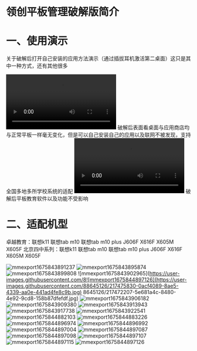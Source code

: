 # 领创平板管理破解版简介
# 一、使用演示
关于破解后打开自己安装的应用方法演示（通过插拔耳机激活第二桌面）这只是其中一种方式，还有其他很多

![第二桌面激活演示](https://user-images.githubusercontent.com/88645126/217472133-d85d3e78-2fbd-4377-9e62-1ec8d9d5f166.mp4)
破解后表面看桌面与应用商店均与正常平板一样毫无变化，但是可以自己安装自己的应用以及联网不被发现，支持全国多地多所学校系统的适配
![第二桌面日常使用演示](https://user-images.githubusercontent.com/88645126/217472091-24d324cd-04ec-488f-ae7e-b1ca7e9451d7.mp4)
破解后平板教育软件以及功能不受影响
# 二、适配机型
卓越教育：联想k11 联想tab m10 联想tab m10 plus J606F X616F X605M X605F
北京四中系列：联想k11 联想tab m10 联想tab m10 plus J606F X616F X605M X605F

![mmexport1675843891237](https://user-images.githubusercontent.com/88645126/217472174-639939d1-8dd7-43cd-8951-201ad05f0b4e.jpg)
![mmexport1675843895874](https://user-images.githubusercontent.com/88645126/217472197-f2e9db62-bcb4-4706-a38e-834ac9114a55.jpg)
![mmexport1675843899808](https://user-images.githubusercontent.com/88645126/217472203-dd1eb48e-ffe9-4f80-baa5-d64d507209f4.jpg)
![mmexport1675843902965](https://user-images.githubusercontent.com/8![mmexport1675844897126](https://user-images.githubusercontent.com/88645126/217475830-0acf4089-8ae5-4339-aa0e-441ad4fe8c9b.jpg)
8645126/217472207-5e681a4c-8480-4e92-9cd8-158b87dfefdf.jpg)
![mmexport1675843906182](https://user-images.githubusercontent.com/88645126/217472210-537e50fa-1e3a-493c-83c9-96f17b82f972.jpg)
![mmexport1675843909380](https://user-images.githubusercontent.com/88645126/217472215-0e1e8adc-d09a-434b-b3e5-4760ca32eca4.jpg)
![mmexport1675843913943](https://user-images.githubusercontent.com/88645126/217472220-fd88a9af-dd4f-4fde-a05e-c6c0932f2a29.jpg)
![mmexport1675843917738](https://user-images.githubusercontent.com/88645126/217472227-01c660a0-00ab-477e-8f52-d940c24f4c28.jpg)
![mmexport1675843922541](https://user-images.githubusercontent.com/88645126/217472235-2e10a630-2be0-43a0-a143-711e4f51390c.jpg)
![mmexport1675844882103](https://user-images.githubusercontent.com/88645126/217475592-233c50c2-cb33-4510-a725-a37c58c8daa6.jpg)
![mmexport1675844883226](https://user-images.githubusercontent.com/88645126/217475622-ef56e88c-2984-4f58-a634-90abdf0a5d85.jpg)
![mmexport1675844896974](https://user-images.githubusercontent.com/88645126/217475625-93adb8c5-a419-42ec-a28b-58d9855ae830.jpg)
![mmexport1675844896992](https://user-images.githubusercontent.com/88645126/217475632-b6ef5a46-c2a5-453c-a140-310e967c3dea.jpg)
![mmexport1675844897004](https://user-images.githubusercontent.com/88645126/217475635-31612cbd-cd88-434c-847c-362d2129877b.jpg)
![mmexport1675844897087](https://user-images.githubusercontent.com/88645126/217475645-f0e21a1c-a527-417e-86c3-c497b82a9041.jpg)
![mmexport1675844897098](https://user-images.githubusercontent.com/88645126/217475653-8ecd2fd8-00f4-4ae9-9cf3-388f5dae2fdf.jpg)
![mmexport1675844897107](https://user-images.githubusercontent.com/88645126/217475659-55e01e6c-ab0b-4c64-be7d-6c3f207540fc.jpg)
![mmexport1675844897115](https://user-images.githubusercontent.com/88645126/217475665-2d0e027e-1985-4efa-b151-61f987d1402e.jpg)
![mmexport1675844897126](https://user-images.githubusercontent.com/88645126/217475669-9e470299-50e6-4b80-832e-3e858e90b622.jpg)
